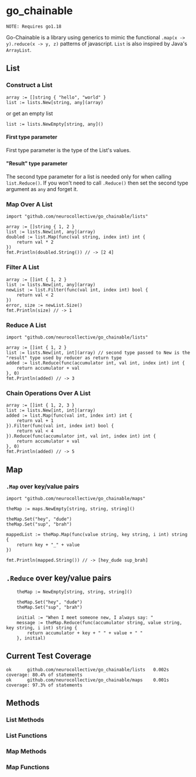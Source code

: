 # go_chainable

`NOTE: Requires go1.18`

Go-Chainable is a library using generics to mimic the functional `.map(x -> y).reduce(x -> y, z)` patterns of javascript. `List` is also inspired by Java's `ArrayList`.

## List

### Construct a List

```
array := []string { "hello", "world" }
list := lists.New[string, any](array)
```

or get an empty list

```
list := lists.NewEmpty[string, any]()
```

#### First type parameter

First type parameter is the type of the List's values.

#### "Result" type parameter

The second type parameter for a list is needed only for when calling `list.Reduce()`. If you won't need to call `.Reduce()` then set the second type argument as `any` and forget it.

### Map Over A List

```
import "github.com/neurocollective/go_chainable/lists"

array := []string { 1, 2 }
list := lists.New[int, any](array)
doubled := list.Map(func(val string, index int) int {
	return val * 2
})
fmt.Println(doubled.String()) // -> [2 4]
```

### Filter A List

```
array := []int { 1, 2 }
list := lists.New[int, any](array)
newList := list.Filter(func(val int, index int) bool {
	return val < 2
})
error, size := newList.Size()
fmt.Println(size) // -> 1
```

### Reduce A List

```
import "github.com/neurocollective/go_chainable/lists"

array := []int { 1, 2 }
list := lists.New[int, int](array) // second type passed to New is the "result" type used by reducer as return type
added := list.Reduce(func(accumulator int, val int, index int) int {
	return accumulator + val
}, 0)
fmt.Println(added) // -> 3
```

### Chain Operations Over A List

```
array := []int { 1, 2, 3 }
list := lists.New[int, int](array)
added := list.Map(func(val int, index int) int {
	return val + 1
}).Filter(func(val int, index int) bool {
	return val < 4
}).Reduce(func(accumulator int, val int, index int) int {
	return accumulator + val
}, 0)
fmt.Println(added) // -> 5
```

## Map

### `.Map` over key/value pairs

```
import "github.com/neurocollective/go_chainable/maps"

theMap := maps.NewEmpty[string, string, string]()

theMap.Set("hey", "dude")
theMap.Set("sup", "brah")

mappedList := theMap.Map(func(value string, key string, i int) string {
	return key + "_" + value
})

fmt.Println(mapped.String()) // -> [hey_dude sup_brah]
```

## `.Reduce` over key/value pairs

```
	theMap := NewEmpty[string, string, string]()

	theMap.Set("hey", "dude")
	theMap.Set("sup", "brah")

	initial := "When I meet someone new, I always say: "
	message := theMap.Reduce(func(accumulator string, value string, key string, i int) string {
		return accumulator + key + " " + value + " "
	}, initial)
```

## Current Test Coverage

```
ok  	github.com/neurocollective/go_chainable/lists	0.002s	coverage: 80.4% of statements
ok  	github.com/neurocollective/go_chainable/maps	0.001s	coverage: 97.3% of statements
```

## Methods

### List Methods

### List Functions

### Map Methods

### Map Functions